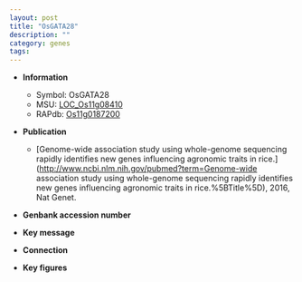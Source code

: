 ```yaml
---
layout: post
title: "OsGATA28"
description: ""
category: genes
tags: 
---
```


* **Information**  
    + Symbol: OsGATA28  
    + MSU: [LOC_Os11g08410](http://rice.plantbiology.msu.edu/cgi-bin/ORF_infopage.cgi?orf=LOC_Os11g08410)  
    + RAPdb: [Os11g0187200](http://rapdb.dna.affrc.go.jp/viewer/gbrowse_details/irgsp1?name=Os11g0187200)  

* **Publication**  
    + [Genome-wide association study using whole-genome sequencing rapidly identifies new genes influencing agronomic traits in rice.](http://www.ncbi.nlm.nih.gov/pubmed?term=Genome-wide association study using whole-genome sequencing rapidly identifies new genes influencing agronomic traits in rice.%5BTitle%5D), 2016, Nat Genet.

* **Genbank accession number**  

* **Key message**  

* **Connection**  

* **Key figures**  


